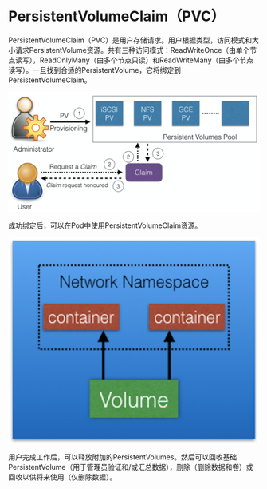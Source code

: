 # PersistentVolumeClaim（PVC）

PersistentVolumeClaim（PVC）是用户存储请求。用户根据类型，访问模式和大小请求PersistentVolume资源。共有三种访问模式：ReadWriteOnce（由单个节点读写），ReadOnlyMany（由多个节点只读）和ReadWriteMany（由多个节点读写）。一旦找到合适的PersistentVolume，它将绑定到PersistentVolumeClaim。

![PersistentVolumeClaim](../../.gitbook/assets/image%20%2837%29.png)

成功绑定后，可以在Pod中使用PersistentVolumeClaim资源。

![PersistentVolumeClaim Used In a Pod](../../.gitbook/assets/image%20%2833%29.png)

用户完成工作后，可以释放附加的PersistentVolumes。然后可以回收基础PersistentVolume（用于管理员验证和/或汇总数据），删除（删除数据和卷）或回收以供将来使用（仅删除数据）。


